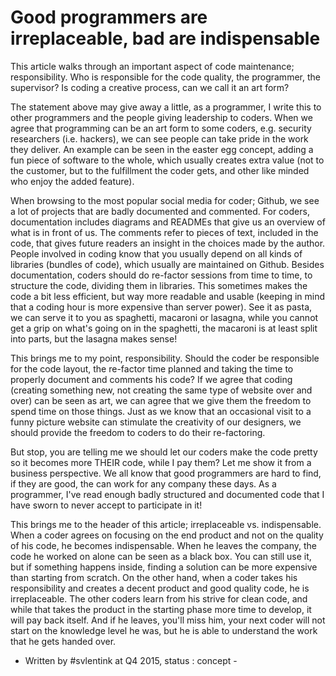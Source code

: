# Good programmers are irreplaceable, bad are indispensable

This article walks through an important aspect of code maintenance; responsibility.
Who is responsible for the code quality, the programmer, the supervisor?
Is coding a creative process, can we call it an art form?


The statement above may give away a little, as a programmer,
I write this to other programmers and the people giving leadership to coders.
When we agree that programming can be an art form to some coders,
e.g. security researchers (i.e. hackers),
we can see people can take pride in the work they deliver.
An example can be seen in the easter egg concept,
adding a fun piece of software to the whole,
which usually creates extra value
(not to the customer, but to the fulfillment the coder gets,
and other like minded who enjoy the added feature).


When browsing to the most popular social media for coder; Github,
we see a lot of projects that are badly documented and commented.
For coders, documentation includes diagrams and READMEs that give us an overview of what is in front of us.
The comments refer to pieces of text, included in the code,
that gives future readers an insight in the choices made by the author.
People involved in coding know that you usually depend on all kinds of libraries (bundles of code),
which usually are maintained on Github.
Besides documentation, coders should do re-factor sessions from time to time,
to structure the code, dividing them in libraries.
This sometimes makes the code a bit less efficient, but way more readable and usable
(keeping in mind that a coding hour is more expensive than server power).
See it as pasta, we can serve it to you as spaghetti, macaroni or lasagna,
while you cannot get a grip on what's going on in the spaghetti,
the macaroni is at least split into parts,
but the lasagna makes sense!


This brings me to my point, responsibility.
Should the coder be responsible for the code layout,
the re-factor time planned and taking the time to properly document and comments his code?
If we agree that coding (creating something new, not creating the same type of website over and over)
can be seen as art, we can agree that we give them the freedom to spend time on those things.
Just as we know that an occasional visit to a funny picture website can stimulate the creativity of our designers,
we should provide the freedom to coders to do their re-factoring.


But stop, you are telling me we should let our coders make the code pretty so it becomes more THEIR code,
while I pay them?
Let me show it from a business perspective.
We all know that good programmers are hard to find,
if they are good, the can work for any company these days.
As a programmer,
I've read enough badly structured and documented code that I have sworn to never accept to participate in it!


This brings me to the header of this article; irreplaceable vs. indispensable.
When a coder agrees on focusing on the end product and not on the quality of his code,
he becomes indispensable.
When he leaves the company, the code he worked on alone can be seen as a black box.
You can still use it, but if something happens inside,
finding a solution can be more expensive than starting from scratch.
On the other hand,
when a coder takes his responsibility and creates a decent product and good quality code,
he is irreplaceable.
The other coders learn from his strive for clean code,
and while that takes the product in the starting phase more time to develop,
it will pay back itself.
And if he leaves, you'll miss him, your next coder will not start on the knowledge level he was,
but he is able to understand the work that he gets handed over.

- Written by #svlentink at Q4 2015, status : concept -
